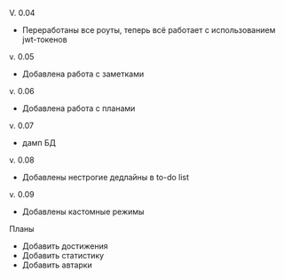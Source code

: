 V. 0.04
- Переработаны все роуты, теперь всё работает с использованием jwt-токенов

v. 0.05
- Добавлена работа с заметками

v. 0.06
- Добавлена работа с планами

v. 0.07
- дамп БД

v. 0.08
- Добавлены нестрогие дедлайны в to-do list

v. 0.09
- Добавлены кастомные режимы

Планы
- Добавить достижения
- Добавить статистику
- Добавить автарки